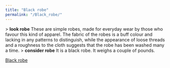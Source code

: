 ```yaml
---
title: "Black robe"
permalink: "/Black_robe/"
---
```


\> **look robe**
These are simple robes, made for everyday wear by those who favour this
kind of
apparel. The fabric of the robes is a buff colour and lacking in any
patterns
to distinguish, while the appearance of loose threads and a roughness to
the
cloth suggests that the robe has been washed many a time.
\> **consider robe**
It is a black robe.
It weighs a couple of pounds.

[Black robe](Category:_Cloth_equipment "wikilink")
